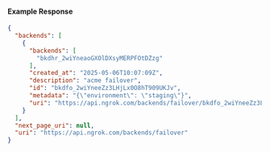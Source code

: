 <!-- Code generated for API Clients. DO NOT EDIT. -->

#### Example Response

```json
{
  "backends": [
    {
      "backends": [
        "bkdhr_2wiYneaoGXOlDXsyMERPFOtDZzg"
      ],
      "created_at": "2025-05-06T10:07:09Z",
      "description": "acme failover",
      "id": "bkdfo_2wiYneeZz3LHjLx0O8hT909UKJv",
      "metadata": "{\"environment\": \"staging\"}",
      "uri": "https://api.ngrok.com/backends/failover/bkdfo_2wiYneeZz3LHjLx0O8hT909UKJv"
    }
  ],
  "next_page_uri": null,
  "uri": "https://api.ngrok.com/backends/failover"
}
```
